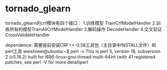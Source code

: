 # tornado_glearn
tornado_glearn的crf模块有四个接口：
	1.训练模型 TrainCrfModelHandler
	2.训练所有的模型TrainAllCrfModelHandler
	3.解码操作 DecodeHandler
	4.交叉验证 CrossValidateHandler

dependence:
	需要提前安装CRF++-0.58工具包（主目录中INSTALL文件）和perl工具
	weishiwei@ubuntu:~$ perl -v
	This is perl 5, version 18, subversion 2 (v5.18.2) built for i686-linux-gnu-thread-multi-64int
	(with 41 registered patches, see perl -V for more detail)perl
